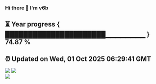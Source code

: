 ### Hi there 👋  I'm v6b  
⏳ Year progress { ██████████████████████▁▁▁▁▁▁▁▁ } 74.87 %
---
⏰ Updated on Wed, 01 Oct 2025 06:29:41 GMT
---
![](https://github-readme-stats.vercel.app/api?username=v6b&bg_color=30,e96443,904e95&title_color=fff&text_color=fff&layout=compact)
![](https://github-readme-stats.vercel.app/api/top-langs/?username=v6b&layout=compact&bg_color=30,e96443,904e95&title_color=fff&text_color=fff)  
![](https://gcore.jsdelivr.net/gh/v6b/v6b@main/assets/github-contribution-grid-snake.svg)

